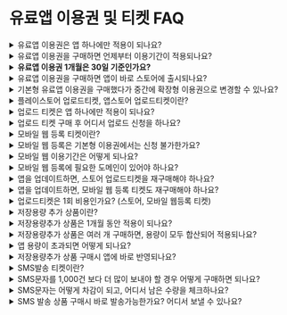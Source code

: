 # 유료앱 이용권 및 티켓 FAQ

<details>

<summary>유료앱 이용권은 앱 하나에만 적용이 되나요?</summary>

네 이용권 및 모든 유료 상품은 앱 하나당 적용이 됩니다.

예를 들어 3개의 앱을 스토어에 출시하고자 한다면, 앱 별로 이용권을 각각 구매해주셔야 합니다.

</details>

<details>

<summary>유료앱 이용권을 구매하면 언제부터 이용기간이 적용되나요?</summary>

유료앱 이용권은 구매 즉시 이용일수가 카운팅 됩니다.

예를 들어 3월 4일에 결제를 했다면 4일부터 이용기간이 시작됩니다.&#x20;

따라서 최종 앱 제작 후 결제해서 사용해주시기 바랍니다.

</details>

<details>

<summary><strong>유료앱 이용권 1개월은 30일 기준인가요?</strong></summary>

1개월 이용권 30일 기준입니다.

6개월은 180일 이용, 12개월은 365일 이용기간으로 적용됩니다.

</details>

<details>

<summary>유료앱 이용권을 구매하면 앱이 바로 스토어에 출시되나요?</summary>

이용권을 구매했다고 바로 스토어에 출시되는 것은 아닙니다.

이용권은 앱을 유료버전으로 전환하는 것이며, 출시를 원하는 스토어에 앱을 등록해야 출시됩니다.

플레이스토어 업로드티켓, 앱스토어 업로드티켓을 구매한 뒤 업로드 신청을 주시면 스토어 출시를 진행해드립니다.

</details>

<details>

<summary>기본형 유료앱 이용권을 구매했다가 중간에 확장형 이용권으로 변경할 수 있나요?</summary>

네 변경은 가능하오나, 현재 사용중인 이용기간이 종료되어야 다른 상품으로 변경이 됩니다.

이용기간 중에는 변경이 안되고, 기간이 종료된 후에 다른 이용권 상품으로 적용이 됩니다.

만약, 이용 중 불가피하게 이용권을 변경하셔야 한다면(ex.앱 용량 부족으로 더 큰 용량을 제공하는 상품으로 변경 등) 고객센터 및 채팅상담을 통해 문의주시기 바랍니다.

상품 확인하여 이용한 기간 만큼 차액 금액 계산하여 변경해드리겠습니다.

단, 사용중인 상품보다 금액이 더 낮은 상품으로의 변경은 불가합니다.

</details>

<details>

<summary>플레이스토어 업로드티켓, 앱스토어 업로드티켓이란?</summary>

스윙투앱에서 만든 **앱을 플레이스토어와 앱스토어에 등록해드리는 대행비입니다.**

직접 출시하기 어려울 경우 해당 티켓을 구매하여 업로드 신청을 해주시면, 당사에서 대행해서 출시 해드립니다.

</details>

<details>

<summary>업로드 티켓은 앱 하나에만 적용이 되나요?</summary>

업로드티켓은 1회 비용이며, 앱 하나에 적용이 됩니다.

여러 앱을 올려야 할 경우 해당 앱마다 업로드 티켓을 구매해야 합니다.

</details>

<details>

<summary>업로드 티켓 구매 후 어디서 업로드 신청을 하나요?</summary>

[\*앱운영→버전관리→앱제작이력](http://www.swing2app.co.kr/view/app\_work\_history) 메뉴로 이동한 뒤​ \[플레이스토어 업로드 신청], \[앱스토어 업로드 신청] 버튼을 선택해주세요.​

신청서에 내용을 기재한 뒤 업로드 신청을 완료합니다. ​

신청 건이 접수되어야 업로드 작업을 해드릴 수 있기 때문에 결제 후 업로드 신청을 해주시기 바랍니다. ​

</details>

<details>

<summary>모바일 웹 등록 티켓이란?</summary>

스윙투앱에서 만든 앱을 모바일 웹사이트로 만들어서 등록해드리는 서비스입니다.

별도 도메인을 구매하고, 모바일 웹등록 티켓을 구매하여 모바일 웹 등록 요청을 해주시면 만든 어플을 해당 웹으로 그대로 연동해드립니다.

</details>

<details>

<summary>모바일 웹 등록은 기본형 이용권에서는 신청 불가한가요?</summary>

모바일 웹등록 신청은 확장형, 프리미엄 이용권 구매시에만 신청가능합니다.

기본형 이용권에는 모바일웹 등록 신청이 적용되지 않으니 이용에 참고해주시기 바랍니다.

</details>

<details>

<summary>모바일 웹 이용기간은 어떻게 되나요?</summary>

모바일웹 이용기간은 유료앱 이용기간과 동일합니다.

앱을 그대로 웹으로 연동한 것이기 때문에, 앱 유료이용기간이 끝나면 모바일웹도 동일하게 이용기간이 끝납니다.

\*유료앱 이용기간이 1개월이면 모바일웹도 1개월동안 이용가능하며, 유료앱 이용권 재결제시 모바일웹도 자동으로 연장됩니다.

</details>

<details>

<summary>모바일 웹 등록에 필요한 도메인이 있어야 하나요?</summary>

네 모바일웹 등록 티켓 구매 전 도메인을 먼저 구매해주셔야 합니다.

해당 앱을 연동할 수 있는 도메인을 별도 구매해주세요.​ \*카페24, 고도몰 등의 호스팅 업체

도메인이 있어야 모바일 웹사이트로 연결을 할 수 있기 때문에 도메인을 먼저 구매한 뒤, 확장형 이상의 이용권과 모바일웹 등록 티켓을 구매하시면 됩니다.

</details>

<details>

<summary>앱을 업데이트하면, 스토어 업로드티켓을 재구매해야 하나요?</summary>

네 앱을 업데이트하실 경우 출시가 된 스토어에도 앱을 업데이트해야 하기 때문에 업로드 티켓 구매 후 업로드 재신청 주셔야 합니다.

앱 업데이트 외에도 스토어에 출시된 앱 설명, 스크린샷 이미지 등을 수정하는 등의 내용도 업로드 티켓을 구매하여 재신청을 해주셔야 합니다.

\*플레이스토어는 사용자가 직접 하실 경우 업로드티켓 구매하지 않아도 됩니다.

\*앱스토어는 업로드 및 업데이트 대행만 가능하기 때문에 구매해야 합니다. \*업데이트도 심사 시간이 있으며, 앱 등록 심사 시간과 동일하게 소요됩니다.

</details>

<details>

<summary>앱을 업데이트하면, 모바일 웹 등록 티켓도 재구매해야 하나요?</summary>

네, 모바일 웹등록 티켓을 구매해서 업로드 신청주셔야 합니다.

변경된 내용으로 모바일 웹도 업데이트 해드립니다.

</details>

<details>

<summary>업로드티켓은 1회 비용인가요? (스토어, 모바일 웹등록 티켓)</summary>

네 업로드티켓은 1회 비용입니다.

(플레이스토어, 앱스토어, 모바일 웹 등록 티켓 모두 포함)

앱 출시 후에, 업데이트가 필요할 경우 업로드 티켓을 재구매해서 업로드 신청을 다시 해주셔야 합니다.

\*플레이스토어는 직접 업데이트 가능할 경우 업로드티켓을 구매할 필요 없이 직접 해주시면 됩니다.

</details>

<details>

<summary>저장용량 추가 상품이란?</summary>

앱 저장용량이 필요할 경우 용량만 추가할 수 있는 단품 상품입니다.&#x20;

월 단위로 이용하는 상품으로 1개월 단위로 적용됩니다.&#x20;

용량은 2GB 에서 \~ 100GB 까지 필요한 용량을 선택해서 구매할 수 있습니다.&#x20;

</details>

<details>

<summary>저장용량추가 상품은 1개월 동안 적용이 되나요?</summary>

네 구매하신 용량은 1개월동안 이용할 수 있습니다.

1개월 이후에 또 용량이 필요하다면 필요한 용량만큼 재구매해서 사용해주셔야 합니다.

</details>

<details>

<summary>저장용량추가 상품은 여러 개 구매하면, 용량이 모두 합산되어 적용되나요?</summary>

용량 추가 상품은 용량이 합산되어 들어가지 않습니다.

예를 들어) 2GB 저장용량 상품을 3개 구입하였을 때 1개월 동안 2GB 용량 추가, 다음달에 또 2GB 추가 식으로 1개월씩 기간이 나눠서 들어갑니다.

용량이 합산되어 6GB가 추가 되는 것이 아니며 1개월 씩 적용됩니다.

따라서 큰 용량이 필요할 경우 5GB, 10GB 용량추가 상품을 구매해주세요.

</details>

<details>

<summary>앱 용량이 초과되면 어떻게 되나요?</summary>

앱에 제공되는 용량이 초과되면, 남은 앱 이용 일수와는 상관없이 앱 이용이 정지되오니 앱 용량을 항상 확인해주시기 바랍니다.

\*용량이 초과되면 메일로 알려드립니다.

\*추가 용량 상품을 구매하여 용량을 확보하거나, 리소스관리 페이지에서 용량이 큰 게시물을 삭제하여 용량을 관리할 수 있습니다.

</details>

<details>

<summary>저장용량추가 상품 구매시 앱에 바로 반영되나요?</summary>

네 자동으로 앱에 반영되어 구매하신 만큼의 용량이 추가됩니다.

이용기간이 있는 상품이라 필요한 시기에 맞춰서 결제해주세요.

</details>

<details>

<summary>SMS발송 티켓이란?</summary>

앱 사용자에게 SMS 문자메시지를 발송할 수 있는 상품입니다.

1,000건 발송에 20,000원입니다.

</details>

<details>

<summary>SMS문자를 1,000건 보다 더 많이 보내야 할 경우 어떻게 구매하면 되나요?</summary>

결제시 구매수량을 체크하여 발송건수를 더 많이 구매할 수 있습니다.

예) 구매수량 2개 체크시, 2,000건으로 구매되며 비용은 40,000원으로 계산됩니다.

</details>

<details>

<summary>SMS문자는 어떻게 차감이 되고, 어디서 남은 수량을 체크하나요?</summary>

SMS인증 발송을 할 때마다 차감이 되며, 문자 메시지 역시 보내는 메시지 개수에 따라 차감이 됩니다.

SMS 발송수량은 [스윙 앱운영페이지→ 결제→ 결제 상품 이용현황](http://www.swing2app.co.kr/view/payment\_use\_stat\_view) 페이지에서 남은 잔여 수량을 확인할 수 있습니다.

</details>

<details>

<summary>SMS 발송 상품 구매시 바로 발송가능한가요? 어디서 보낼 수 있나요?</summary>

\[SMS메시지 발송] 상품 구매시 자동으로 관리자페이지에 반영되며, 바로 앱 회원에게 문자를 보낼 수 있습니다.

문자메시지는 [앱운영→ 푸시&회원→ 푸시발송하기→ SMS 발송](http://www.swing2app.co.kr/view/push)에서 보낼 수 있습니다.&#x20;

</details>

